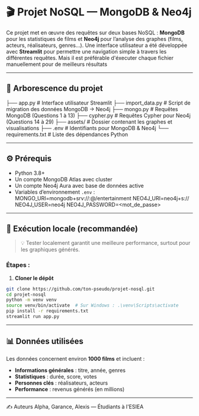 # 🎬 Projet NoSQL — MongoDB & Neo4j

Ce projet met en œuvre des requêtes sur deux bases NoSQL : **MongoDB** pour les statistiques de films et **Neo4j** pour l’analyse des graphes (films, acteurs, réalisateurs, genres...). Une interface utilisateur a été développée avec **Streamlit** pour permettre une navigation simple à travers les différentes requêtes. Mais il est préférable d'éxecuter chaque fichier manuellement pour de meilleurs résultats

---

## 📁 Arborescence du projet

├── app.py               # Interface utilisateur Streamlit
├── import_data.py       # Script de migration des données MongoDB → Neo4j
├── mongo.py             # Requêtes MongoDB (Questions 1 à 13)
├── cypher.py            # Requêtes Cypher pour Neo4j (Questions 14 à 29)
├── assets/              # Dossier contenant les graphes et visualisations
├── .env                 # Identifiants pour MongoDB & Neo4j
└── requirements.txt     # Liste des dépendances Python

---

## ⚙️ Prérequis

- Python 3.8+
- Un compte MongoDB Atlas avec cluster
- Un compte Neo4j Aura avec base de données active
- Variables d’environnement `.env` :
MONGO_URI=mongodb+srv://<username>:<password>@<cluster>/entertainment 
NEO4J_URI=neo4j+s://<host> 
NEO4J_USER=neo4j 
NEO4J_PASSWORD=<mot_de_passe>

------

## 🚀 **Exécution locale (recommandée)**

> 💡 Tester localement garantit une meilleure performance, surtout pour les graphiques générés.

### Étapes :

1. **Cloner le dépôt**

```bash
git clone https://github.com/ton-pseudo/projet-nosql.git
cd projet-nosql
python -m venv venv
source venv/bin/activate  # Sur Windows : .\venv\Scripts\activate
pip install -r requirements.txt
streamlit run app.py 
```
---
## 📊 Données utilisées

Les données concernent environ **1000 films** et incluent :

- **Informations générales** : titre, année, genres  
- **Statistiques** : durée, score, votes  
- **Personnes clés** : réalisateurs, acteurs  
- **Performance** : revenus générés (en millions)

---

✍️ Auteurs
Alpha, Garance, Alexis — Étudiants à l'ESIEA
